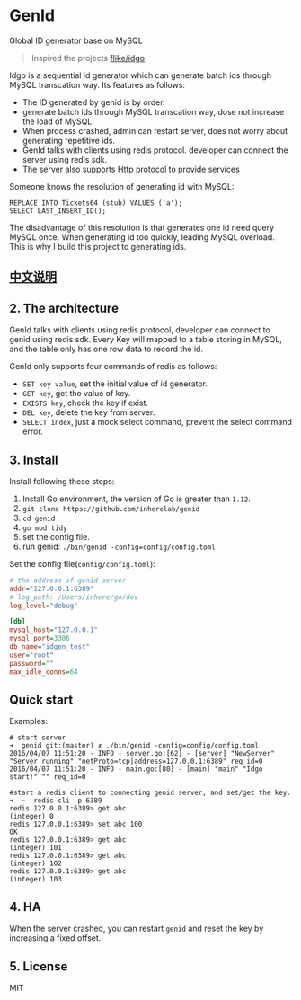 # GenId

Global ID generator base on MySQL

> Inspired the projects [flike/idgo](https://github.com/flike/idgo) 

Idgo is a sequential id generator which can generate batch ids through MySQL transcation way. Its features as follows:

- The ID generated by genid is by order.
- generate batch ids through MySQL transcation way, dose not increase the load of MySQL.
- When process crashed, admin can restart server, does not worry about generating repetitive ids.
- GenId talks with clients using redis protocol. developer can connect the server using redis sdk.
- The server also supports Http protocol to provide services

Someone knows the resolution of generating id with MySQL:

```
REPLACE INTO Tickets64 (stub) VALUES ('a');
SELECT LAST_INSERT_ID();
```

The disadvantage of this resolution is that generates one id need query MySQL once. When generating id too quickly, leading MySQL overload. This is why I build this project to generating ids.

## [中文说明](README.zh-CN.md)


## 2. The architecture

GenId talks with clients using redis protocol, developer can connect to genid using redis sdk. Every Key will mapped to a table storing in MySQL, and the table only has one row data to record the id.

GenId only supports four commands of redis as follows:

- `SET key value`, set the initial value of id generator.
- `GET key`, get the value of key.
- `EXISTS key`, check the key if exist.
- `DEL key`, delete the key from server.
- `SELECT index`, just a mock select command, prevent the select command error.

## 3. Install

Install following these steps:

1. Install Go environment, the version of Go is greater than `1.12`.
3. `git clone https://github.com/inherelab/genid`
4. `cd genid`
5. `go mod tidy`
7. set the config file.
8. run genid: `./bin/genid -config=config/config.toml`

Set the config file(`config/config.toml`):

```ini
# the address of genid server
addr="127.0.0.1:6389"
# log_path: /Users/inhere/go/dev 
log_level="debug"

[db]
mysql_host="127.0.0.1"
mysql_port=3306
db_name="idgen_test"
user="root"
password=""
max_idle_conns=64
```

## Quick start

Examples:

```
# start server
➜  genid git:(master) ✗ ./bin/genid -config=config/config.toml
2016/04/07 11:51:20 - INFO - server.go:[62] - [server] "NewServer" "Server running" "netProto=tcp|address=127.0.0.1:6389" req_id=0
2016/04/07 11:51:20 - INFO - main.go:[80] - [main] "main" "Idgo start!" "" req_id=0

#start a redis client to connecting genid server, and set/get the key.
➜  ~  redis-cli -p 6389
redis 127.0.0.1:6389> get abc
(integer) 0
redis 127.0.0.1:6389> set abc 100
OK
redis 127.0.0.1:6389> get abc
(integer) 101
redis 127.0.0.1:6389> get abc
(integer) 102
redis 127.0.0.1:6389> get abc
(integer) 103
```

## 4. HA

When the server crashed, you can restart `genid` and reset the key by increasing a fixed offset.

## 5. License

MIT 
